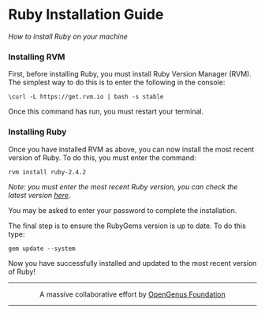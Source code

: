 # Ruby Installation Guide

*How to install Ruby on your machine*

### Installing RVM
First, before installing Ruby, you must install Ruby Version Manager (RVM). The simplest way to do this is to enter the following in the console:

`\curl -L https://get.rvm.io | bash -s stable`

Once this command has run, you must restart your terminal.

### Installing Ruby

Once you have installed RVM as above, you can now install the most recent version of Ruby. To do this, you must enter the command:

`rvm install ruby-2.4.2`

*Note: you must enter the most recent Ruby version, you can check the latest version <a href="https://www.ruby-lang.org/en/downloads/">here</a>.*

You may be asked to enter your password to complete the installation.

The final step is to ensure the RubyGems version is up to date. To do this type:

`gem update --system`

Now you have successfully installed and updated to the most recent version of Ruby!


---

<p align="center">
	A massive collaborative effort by <a href="https://github.com/OpenGenus/cosmos">OpenGenus Foundation</a> 
</p>

---

